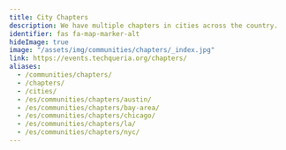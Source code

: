 ```yaml
---
title: City Chapters
description: We have multiple chapters in cities across the country.
identifier: fas fa-map-marker-alt
hideImage: true
image: "/assets/img/communities/chapters/_index.jpg"
link: https://events.techqueria.org/chapters/
aliases:
  - /communities/chapters/
  - /chapters/
  - /cities/
  - /es/communities/chapters/austin/
  - /es/communities/chapters/bay-area/
  - /es/communities/chapters/chicago/
  - /es/communities/chapters/la/
  - /es/communities/chapters/nyc/
---
```

